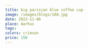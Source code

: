 ```yaml
---
title: big parisian blue coffee cup
image: /images/blogs/168.jpg
date: 2022-11-06
place: Aarhus
tags:
colors: crimson
price: 150
---
```

